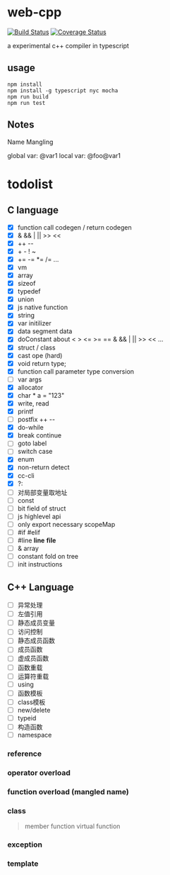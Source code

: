 # web-cpp
[![Build Status](https://www.travis-ci.org/zurl/web-cpp.svg?branch=master)](https://www.travis-ci.org/zurl/web-cpp)
[![Coverage Status](https://coveralls.io/repos/github/zurl/web-cpp/badge.svg)](https://coveralls.io/github/zurl/web-cpp)


a experimental c++ compiler in typescript

## usage

```shell
npm install
npm install -g typescript nyc mocha
npm run build
npm run test
```

## Notes

Name Mangling

global var: @var1
local var:  @foo@var1

# todolist

## C language

- [X] function call codegen / return codegen
- [X] & && | || >> <<
- [X] ++ --
- [X] \+ \- ! ~
- [X] += -= *= /= ...
- [X] vm
- [X] array
- [X] sizeof
- [X] typedef
- [X] union
- [X] js native function
- [X] string
- [X] var initilizer
- [X] data segment data
- [X] doConstant about < > <= >= == & && | || >> << ...
- [X] struct / class
- [X] cast ope (hard)
- [X] void return type;
- [X] function call parameter type conversion
- [ ] var args
- [X] allocator
- [X] char * a = "123"
- [X] write, read
- [X] printf
- [ ] postfix ++ --
- [X] do-while
- [X] break continue
- [ ] goto label
- [ ] switch case
- [X] enum
- [X] non-return detect
- [X] cc-cli
- [X] ?:
- [ ] 对局部变量取地址
- [ ] const
- [ ] bit field of struct
- [ ] js highlevel api
- [ ] only export necessary scopeMap
- [ ] #if #elif
- [ ] #line __line__ __file__
- [ ] & array
- [ ] constant fold on tree
- [ ] init instructions
## C++ Language
- [ ] 异常处理
- [ ] 左值引用
- [ ] 静态成员变量
- [ ] 访问控制
- [ ] 静态成员函数
- [ ] 成员函数
- [ ] 虚成员函数
- [ ] 函数重载
- [ ] 运算符重载
- [ ] using
- [ ] 函数模板
- [ ] class模板
- [ ] new/delete
- [ ] typeid
- [ ] 构造函数
- [ ] namespace
### reference
### operator overload
### function overload (mangled name)
### class
> member function
> virtual function
### exception
### template

